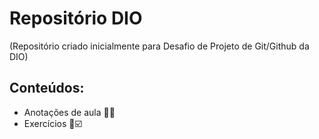 # Repositório DIO

(Repositório criado inicialmente para Desafio de Projeto de Git/Github da DIO)

## Conteúdos:

- Anotações de aula :book::bookmark:
- Exercícios :bookmark_tabs::ballot_box_with_check:

